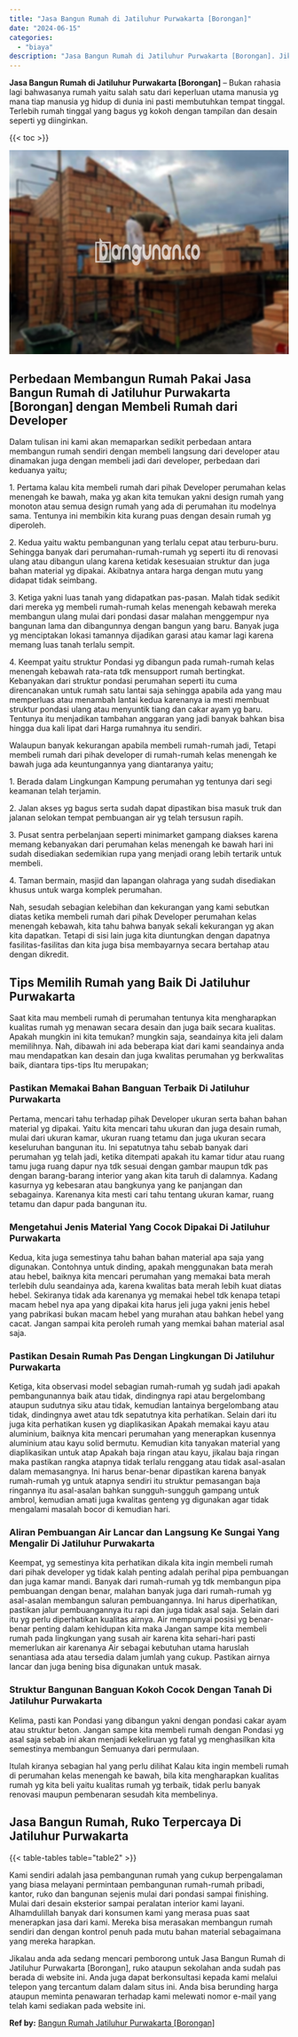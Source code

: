 ```yaml
---
title: "Jasa Bangun Rumah di Jatiluhur Purwakarta [Borongan]"
date: "2024-06-15"
categories: 
  - "biaya"
description: "Jasa Bangun Rumah di Jatiluhur Purwakarta [Borongan]. Jikalau anda ada sedang mencari pemborong untuk Jasa Bangun Rumah di Jatiluhur Purwakarta [Borongan],..."
---
```


**Jasa Bangun Rumah di Jatiluhur Purwakarta \[Borongan\]** – Bukan rahasia lagi bahwasanya rumah yaitu salah satu dari keperluan utama manusia yg mana tiap manusia yg hidup di dunia ini pasti membutuhkan tempat tinggal. Terlebih rumah tinggal yang bagus yg kokoh dengan tampilan dan desain seperti yg diinginkan.

{{< toc >}}

![Jasa Bangun Rumah di Jatiluhur Purwakarta [Borongan]](/images/borong-bangunan-27.png)

## Perbedaan Membangun Rumah Pakai Jasa Bangun Rumah di Jatiluhur Purwakarta \[Borongan\] dengan Membeli Rumah dari Developer

Dalam tulisan ini kami akan memaparkan sedikit perbedaan antara membangun rumah sendiri dengan membeli langsung dari developer atau dinamakan juga dengan membeli jadi dari developer, perbedaan dari keduanya yaitu;

1\. Pertama kalau kita membeli rumah dari pihak Developer perumahan kelas menengah ke bawah, maka yg akan kita temukan yakni design rumah yang monoton atau semua design rumah yang ada di perumahan itu modelnya sama. Tentunya ini membikin kita kurang puas dengan desain rumah yg diperoleh.

2\. Kedua yaitu waktu pembangunan yang terlalu cepat atau terburu-buru. Sehingga banyak dari perumahan-rumah-rumah yg seperti itu di renovasi ulang atau dibangun ulang karena ketidak kesesuaian struktur dan juga bahan material yg dipakai. Akibatnya antara harga dengan mutu yang didapat tidak seimbang.

3\. Ketiga yakni luas tanah yang didapatkan pas-pasan. Malah tidak sedikit dari mereka yg membeli rumah-rumah kelas menengah kebawah mereka membangun ulang mulai dari pondasi dasar malahan menggempur nya bangunan lama dan dibangunnya dengan bangun yang baru. Banyak juga yg menciptakan lokasi tamannya dijadikan garasi atau kamar lagi karena memang luas tanah terlalu sempit.

4\. Keempat yaitu struktur Pondasi yg dibangun pada rumah-rumah kelas menengah kebawah rata-rata tdk mensupport rumah bertingkat. Kebanyakan dari struktur pondasi perumahan seperti itu cuma direncanakan untuk rumah satu lantai saja sehingga apabila ada yang mau memperluas atau menambah lantai kedua karenanya ia mesti membuat struktur pondasi ulang atau menyuntik tiang dan cakar ayam yg baru. Tentunya itu menjadikan tambahan anggaran yang jadi banyak bahkan bisa hingga dua kali lipat dari Harga rumahnya itu sendiri.

Walaupun banyak kekurangan apabila membeli rumah-rumah jadi, Tetapi membeli rumah dari pihak developer di rumah-rumah kelas menengah ke bawah juga ada keuntungannya yang diantaranya yaitu;

1\. Berada dalam Lingkungan Kampung perumahan yg tentunya dari segi keamanan telah terjamin.

2\. Jalan akses yg bagus serta sudah dapat dipastikan bisa masuk truk dan jalanan selokan tempat pembuangan air yg telah tersusun rapih.

3\. Pusat sentra perbelanjaan seperti minimarket gampang diakses karena memang kebanyakan dari perumahan kelas menengah ke bawah hari ini sudah disediakan sedemikian rupa yang menjadi orang lebih tertarik untuk membeli.

4\. Taman bermain, masjid dan lapangan olahraga yang sudah disediakan khusus untuk warga komplek perumahan.

Nah, sesudah sebagian kelebihan dan kekurangan yang kami sebutkan diatas ketika membeli rumah dari pihak Developer perumahan kelas menengah kebawah, kita tahu bahwa banyak sekali kekurangan yg akan kita dapatkan. Tetapi di sisi lain juga kita diuntungkan dengan dapatnya fasilitas-fasilitas dan kita juga bisa membayarnya secara bertahap atau dengan dikredit.

## Tips Memilih Rumah yang Baik Di Jatiluhur Purwakarta

Saat kita mau membeli rumah di perumahan tentunya kita mengharapkan kualitas rumah yg menawan secara desain dan juga baik secara kualitas. Apakah mungkin ini kita temukan? mungkin saja, seandainya kita jeli dalam memilihnya. Nah, dibawah ini ada beberapa kiat dari kami seandainya anda mau mendapatkan kan desain dan juga kwalitas perumahan yg berkwalitas baik, diantara tips-tips Itu merupakan;

### Pastikan Memakai Bahan Banguan Terbaik Di Jatiluhur Purwakarta

Pertama, mencari tahu terhadap pihak Developer ukuran serta bahan bahan material yg dipakai. Yaitu kita mencari tahu ukuran dan juga desain rumah, mulai dari ukuran kamar, ukuran ruang tetamu dan juga ukuran secara keseluruhan bangunan itu. Ini sepatutnya tahu sebab banyak dari perumahan yg telah jadi, ketika ditempati apakah itu kamar tidur atau ruang tamu juga ruang dapur nya tdk sesuai dengan gambar maupun tdk pas dengan barang-barang interior yang akan kita taruh di dalamnya. Kadang kasurnya yg kebesaran atau bangkunya yang ke panjangan dan sebagainya. Karenanya kita mesti cari tahu tentang ukuran kamar, ruang tetamu dan dapur pada bangunan itu.

### Mengetahui Jenis Material Yang Cocok Dipakai Di Jatiluhur Purwakarta

Kedua, kita juga semestinya tahu bahan bahan material apa saja yang digunakan. Contohnya untuk dinding, apakah menggunakan bata merah atau hebel, baiknya kita mencari perumahan yang memakai bata merah terlebih dulu seandainya ada, karena kwalitas bata merah lebih kuat diatas hebel. Sekiranya tidak ada karenanya yg memakai hebel tdk kenapa tetapi macam hebel nya apa yang dipakai kita harus jeli juga yakni jenis hebel yang pabrikasi bukan macam hebel yang murahan atau bahkan hebel yang cacat. Jangan sampai kita peroleh rumah yang memkai bahan material asal saja.

### Pastikan Desain Rumah Pas Dengan Lingkungan Di Jatiluhur Purwakarta

Ketiga, kita observasi model sebagian rumah-rumah yg sudah jadi apakah pembangunannya baik atau tidak, dindingnya rapi atau bergelombang ataupun sudutnya siku atau tidak, kemudian lantainya bergelombang atau tidak, dindingnya awet atau tdk sepatutnya kita perhatikan. Selain dari itu juga kita perhatikan kusen yg diaplikasikan Apakah memakai kayu atau aluminium, baiknya kita mencari perumahan yang menerapkan kusennya aluminium atau kayu solid bermutu. Kemudian kita tanyakan material yang diaplikasikan untuk atap Apakah baja ringan atau kayu, jikalau baja ringan maka pastikan rangka atapnya tidak terlalu renggang atau tidak asal-asalan dalam memasangnya. Ini harus benar-benar dipastikan karena banyak rumah-rumah yg untuk atapnya sendiri itu struktur pemasangan baja ringannya itu asal-asalan bahkan sungguh-sungguh gampang untuk ambrol, kemudian amati juga kwalitas genteng yg digunakan agar tidak mengalami masalah bocor di kemudian hari.

### Aliran Pembuangan Air Lancar dan Langsung Ke Sungai Yang Mengalir Di Jatiluhur Purwakarta

Keempat, yg semestinya kita perhatikan dikala kita ingin membeli rumah dari pihak developer yg tidak kalah penting adalah perihal pipa pembuangan dan juga kamar mandi. Banyak dari rumah-rumah yg tdk membangun pipa pembuangan dengan benar, malahan banyak juga dari rumah-rumah yg asal-asalan membangun saluran pembuangannya. Ini harus diperhatikan, pastikan jalur pembuangannya itu rapi dan juga tidak asal saja. Selain dari itu yg perlu diperhatikan kualitas airnya. Air mempunyai posisi yg benar-benar penting dalam kehidupan kita maka Jangan sampe kita membeli rumah pada lingkungan yang susah air karena kita sehari-hari pasti memerlukan air karenanya Air sebagai kebutuhan utama haruslah senantiasa ada atau tersedia dalam jumlah yang cukup. Pastikan airnya lancar dan juga bening bisa digunakan untuk masak.

### Struktur Bangunan Banguan Kokoh Cocok Dengan Tanah Di Jatiluhur Purwakarta

Kelima, pasti kan Pondasi yang dibangun yakni dengan pondasi cakar ayam atau struktur beton. Jangan sampe kita membeli rumah dengan Pondasi yg asal saja sebab ini akan menjadi kekeliruan yg fatal yg menghasilkan kita semestinya membangun Semuanya dari permulaan.

Itulah kiranya sebagian hal yang perlu dilihat Kalau kita ingin membeli rumah di perumahan kelas menengah ke bawah, bila kita mengharapkan kualitas rumah yg kita beli yaitu kualitas rumah yg terbaik, tidak perlu banyak renovasi maupun pembenaran sesudah kita membelinya.

## Jasa Bangun Rumah, Ruko Terpercaya Di Jatiluhur Purwakarta

{{< table-tables table="table2" >}}

Kami sendiri adalah jasa pembangunan rumah yang cukup berpengalaman yang biasa melayani permintaan pembangunan rumah-rumah pribadi, kantor, ruko dan bangunan sejenis mulai dari pondasi sampai finishing. Mulai dari desain eksterior sampai peralatan interior kami layani. Alhamdulillah banyak dari konsumen kami yang merasa puas saat menerapkan jasa dari kami. Mereka bisa merasakan membangun rumah sendiri dan dengan kontrol penuh pada mutu bahan material sebagaimana yang mereka harapkan.

Jikalau anda ada sedang mencari pemborong untuk Jasa Bangun Rumah di Jatiluhur Purwakarta \[Borongan\], ruko ataupun sekolahan anda sudah pas berada di website ini. Anda juga dapat berkonsultasi kepada kami melalui telepon yang tercantum dalam dalam situs ini. Anda bisa berunding harga ataupun meminta penawaran terhadap kami melewati nomor e-mail yang telah kami sediakan pada website ini.

**Ref by:** [Bangun Rumah Jatiluhur Purwakarta [Borongan]](https://id.wikipedia.org/wiki/Bangun)
